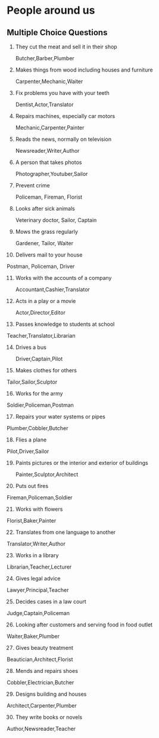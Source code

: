 # People around us

## Multiple Choice Questions

1. They cut the meat and sell it in their shop

    Butcher,Barber,Plumber
    
2. Makes things from wood including houses and furniture
     
   Carpenter,Mechanic,Waiter
      
3. Fix problems you have with your teeth

   Dentist,Actor,Translator

4. Repairs machines, especially car motors
          
   Mechanic,Carpenter,Painter
   
5. Reads the news, normally on television
          
   Newsreader,Writer,Author
   
6. A person that takes photos
          
   Photographer,Youtuber,Sailor
   
7. Prevent crime 
   
   Policeman, Fireman, Florist
   
8. Looks after sick animals
          
   Veterinary doctor, Sailor, Captain
   
9. Mows the grass regularly
          
   Gardener, Tailor, Waiter
   
10. Delivers mail to your house
          
   Postman, Policeman, Driver
   
11. Works with the accounts of a company
          
    Accountant,Cashier,Translator
    
12. Acts in a play or a movie
          
    Actor,Director,Editor
   
13. Passes knowledge to students at school
          
   Teacher,Translator,Librarian
   
14. Drives a bus
          
    Driver,Captain,Pilot
   
15. Makes clothes for others
          
   Tailor,Sailor,Sculptor
   
16. Works for the army
          
   Soldier,Policeman,Postman
   
17. Repairs your water systems or pipes
          
   Plumber,Cobbler,Butcher
   
18. Flies a plane
          
   Pilot,Driver,Sailor
   
19. Paints pictures or the interior and exterior of buildings
          
    Painter,Sculptor,Architect
    
20. Puts out fires
          
   Fireman,Policeman,Soldier
   
21. Works with flowers
          
   Florist,Baker,Painter
   
22. Translates from one language to another
          
   Translator,Writer,Author
   
23. Works in a library
          
   Librarian,Teacher,Lecturer
   
24. Gives legal advice
          
   Lawyer,Principal,Teacher
   
25. Decides cases in a law court
          
   Judge,Captain,Policeman
   
26. Looking after customers and serving food in food outlet
          
   Waiter,Baker,Plumber
   
27. Gives beauty treatment
          
   Beautician,Architect,Florist
   
28. Mends and repairs shoes
          
   Cobbler,Electrician,Butcher
   
29. Designs building and houses
          
   Architect,Carpenter,Plumber
   
30. They write books or novels
          
   Author,Newsreader,Teacher
